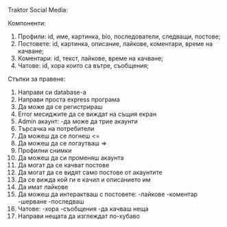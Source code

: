 Traktor Social Media:

Компоненти:
1. Профили: id, име, картинка, bio, последователи, следващи, постове;
2. Постовете: id, картинка, описание, лайкове, коментари, време на качване;
3. Коментари: id, текст, лайкове, време на качване;
4. Чатове: id, хора които са вътре, съобщения;

Стъпки за правене:
1. Направи си database-a
2. Направи проста express програма
3. Да може да се регистрираш
4. Error месиджите да се виждат на същия екран
5. Admin акаунт:
    -да може да трие акаунти
6. Tърсачка на потребители
7. Да можеш да се логнеш <=
8. Да можеш да се логаутваш =>
8. Профилни снимки
9. Да можеш да си променяш акаунта
10. Да могат да се качват постове
11. Да могат да се видят само постове от акаунтите
12. Да се вижда кой ги е качил и описанието им
13. Да имат лайкове
14. Да можеш да интерактваш с постовете:
    -лайкове
    -коментар
    -шерване
    -последваш
15. Чатове:
    -хора
    -съобщения
    -да качваш неща
16. Направи нещата да изглеждат по-хубаво